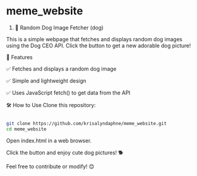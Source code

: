# meme_website

1. 🐶 Random Dog Image Fetcher (dog)

This is a simple webpage that fetches and displays random dog images using the Dog CEO API. Click the button to get a new adorable dog picture!

🚀 Features

✅ Fetches and displays a random dog image

✅ Simple and lightweight design

✅ Uses JavaScript fetch() to get data from the API

🛠️ How to Use
Clone this repository:
```bash

git clone https://github.com/krisalyndaphne/meme_website.git
cd meme_website

```

Open index.html in a web browser.

Click the button and enjoy cute dog pictures! 🐕

Feel free to contribute or modify! 😊







